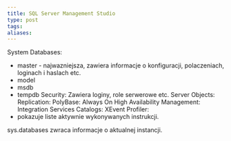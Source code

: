 ```yaml
---
title: SQL Server Management Studio
type: post
tags: 
aliases:
---
```

System Databases:
- master - najwazniejsza, zawiera informacje o konfiguracji, polaczeniach, loginach i haslach etc.
- model
- msdb
- tempdb
Security:
Zawiera loginy, role serwerowe etc.
Server Objects:
Replication:
PolyBase:
Always On High Availability
Management:
Integration Services Catalogs:
XEvent Profiler:
- pokazuje liste aktywnie wykonywanych instrukcji. 

sys.databases zwraca informacje o aktualnej instancji.
